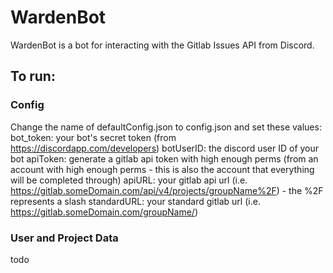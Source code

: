 # WardenBot

WardenBot is a bot for interacting with the Gitlab Issues API from Discord.

## To run:

### Config
Change the name of defaultConfig.json to config.json and set these values:
bot_token: your bot's secret token (from https://discordapp.com/developers)
botUserID: the discord user ID of your bot
apiToken: generate a gitlab api token with high enough perms (from an account with high enough perms - this is also the account that everything will be completed through)
apiURL: your gitlab api url (i.e. https://gitlab.someDomain.com/api/v4/projects/groupName%2F) - the %2F represents a slash
standardURL: your standard gitlab url (i.e. https://gitlab.someDomain.com/groupName/)

### User and Project Data
todo